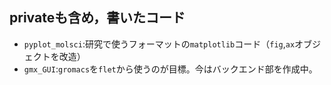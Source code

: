 ## privateも含め，書いたコード

- `pyplot_molsci`:研究で使うフォーマットの`matplotlib`コード（`fig`,`ax`オブジェクトを改造）
- `gmx_GUI`:`gromacs`を`flet`から使うのが目標。今はバックエンド部を作成中。
